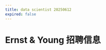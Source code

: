 ```yaml
---
title: data scientist 20250612
expired: false
---
```


# Ernst & Young 招聘信息

<JobPostingTable job-posting-json-path="ernst-young/data/data-scientist-20250612.json"/>
